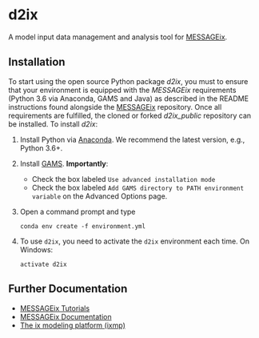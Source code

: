 # d2ix

A model input data management and analysis tool for [MESSAGEix](https://github.com/iiasa/message_ix).

## Installation

To start using the open source Python package *d2ix*, you must to ensure that your environment is
equipped with the *MESSAGEix* requirements (Python 3.6 via Anaconda, GAMS and Java) as described
in the README instructions found alongside the [MESSAGEix](https://github.com/iiasa/message_ix) repository.
Once all requirements are fulfilled, the cloned or forked *d2ix_public* repository can be installed.
To install *d2ix*:


1. Install Python via [Anaconda](https://www.continuum.io/downloads). We
   recommend the latest version, e.g., Python 3.6+.

2. Install [GAMS](https://www.gams.com/download/). **Importantly**:

   - Check the box labeled `Use advanced installation mode`
   - Check the box labeled `Add GAMS directory to PATH environment variable` on
     the Advanced Options page.

3. Open a command prompt and type

    ```
    conda env create -f environment.yml
    ```

5. To use `d2ix`, you need to activate the `d2ix` environment each time. On Windows:
    ```
    activate d2ix
    ```

## Further Documentation

- [MESSAGEix Tutorials](https://github.com/iiasa/message_ix/tree/master/tutorial)
- [MESSAGEix Documentation](https://messageix.iiasa.ac.at/index.html)
- [The ix modeling platform (ixmp)](https://github.com/iiasa/ixmp)
